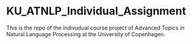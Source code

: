 # KU_ATNLP_Individual_Assignment
This is the repo of the indivudual course project of Advanced Topics in Natural Language Processing at the University of Copenhagen.
